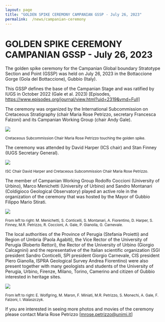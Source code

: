 ```yaml
---
layout: page
title: "GOLDEN SPIKE CEREMONY CAMPANIAN GSSP - July 26, 2023"
permalink:  /news/campanian-ceremony
---
```

# GOLDEN SPIKE CEREMONY CAMPANIAN GSSP - July 26, 2023

The golden spike ceremony for the Campanian Global boundary Stratotype Section and Point (GSSP) was held on July 26, 2023 in the Bottaccione Gorge (Gola del Bottaccione), Gubbio (Italy). 

This GSSP defines the base of the Campanian Stage and was ratified by IUGS in October 2022 (Gale et al. 2023) 
[Episodes, https://www.episodes.org/journal/view.html?uid=2319&vmd=Full]

The ceremony was organized by the International Subcommission on Cretaceous Stratigraphy (chair Maria Rose Petrizzo, secretary Francesca Falzoni) and its Campanian Working Group (chair Andy Gale).

![](https://stratigraphy.org/subcommission-cretaceous/images/goldenMR.jpg)  
<p style="font-size:smaller;"> Cretaceous Subcommission Chair Maria Rose Petrizzo touching the golden spike.</p>

The ceremony was attended by David Harper (ICS chair) and Stan Finney (IUGS Secretary General).

![](https://stratigraphy.org/subcommission-cretaceous/images/panel.jpg)  
<p style="font-size:smaller;"> ISC Chair David Harper and Cretaceous Subcommission Chair Maria Rose Petrizzo.</p>

The member of Campanian Working Group Rodolfo Coccioni (University of Urbino), Marco Menichetti (University of Urbino) and Sandro Montanari (Coldigioco Geological Observatory) played an active role in the organization of the ceremony that was hosted by the Mayor of Gubbio Filippo Mario Stirati.

![](https://stratigraphy.org/subcommission-cretaceous/images/people.jpg)  
<p style="font-size:smaller;"> From left to right: M. Menichetti, S. Conticelli, S. Montanari, A. Fiorentino, D. Harper, S. Finney, M.R. Petrizzo, R. Coccioni, A. Gale, P. Gianolla, G. Carnevale.</p>

The local authorities of the Province of Perugia (Stefania Proietti) and Region of Umbria (Paola Agabiti), the Vice Rector of the University of Perugia (Roberto Rettori), the Rector of the University of Urbino (Giorgio Calcagnini) and the representative of the Italian scientific organization (SGI president Sandro Conticelli, SPI president Giorgio Carnevale, CIS president Piero Gianolla, ISPRA Geological Survey Andrea Fiorentino) were also present together with many geologists and students of the University of Perugia, Urbino, Firenze, Milano, Torino, Camerino and citizen of Gubbio interested in heritage sites. 

![](https://stratigraphy.org/subcommission-cretaceous/images/peoplewg.jpg)  
<p style="font-size:smaller;"> From left to right: E. Wolfgring, M. Maron, F. Miniati, M.R. Petrizzo, S. Monechi, A. Gale, F. Falzoni,  I. Walaszczyk. </p>

If you are interested in seeing more photos and movies of the ceremony please contact Maria Rose Petrizzo 
[mrose.petrizzo@unimi.it]
